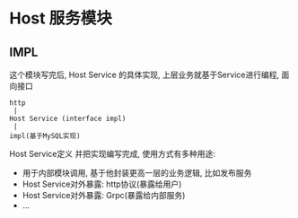 # Host 服务模块


## IMPL

这个模块写完后, Host Service 的具体实现, 上层业务就基于Service进行编程, 面向接口
```
http
 |
Host Service (interface impl)
 |
impl(基于MySQL实现)
```

Host Service定义 并把实现编写完成, 使用方式有多种用途:
+ 用于内部模块调用, 基于他封装更高一层的业务逻辑, 比如发布服务
+ Host Service对外暴露: http协议(暴露给用户)
+ Host Service对外暴露: Grpc(暴露给内部服务)
+ ...